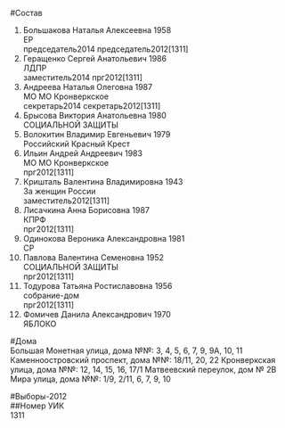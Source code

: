 #Состав  
1. Большакова Наталья Алексеевна 1958  
    ЕР  
    председатель2014 председатель2012[1311]  
2. Геращенко Сергей Анатольевич 1986  
    ЛДПР  
    заместитель2014 прг2012[1311]    
3. Андреева Наталья Олеговна 1987  
    МО МО Кронверкское  
    секретарь2014 секретарь2012[1311]  
4. Брысова Виктория Анатольевна 1980  
    СОЦИАЛЬНОЙ ЗАЩИТЫ  
5. Волокитин Владимир Евгеньевич 1979  
    Российский Красный Крест  
6. Ильин Андрей Андреевич 1983  
    МО МО Кронверкское  
    прг2012[1311]  
7. Кришталь Валентина Владимировна 1943  
    За женщин России  
    заместитель2012[1311]  
8. Лисачкина Анна Борисовна 1987  
    КПРФ  
    прг2012[1311]  
9. Одинокова Вероника Александровна 1981  
    СР  
10. Павлова Валентина Семеновна 1952  
    СОЦИАЛЬНОЙ ЗАЩИТЫ  
    прг2012[1311]  
11. Тодурова Татьяна Ростиславовна 1956  
    собрание-дом  
    прг2012[1311]  
12. Фомичев Данила Александрович 1970  
    ЯБЛОКО  

#Дома  
Большая Монетная улица, дома №№: 3, 4, 5, 6, 7, 9, 9А, 10, 11 Каменноостровский проспект, дома №№: 18/11, 20, 22 Кронверкская улица, дома №№: 12, 14, 15, 16, 17/1 Матвеевский переулок, дом № 2В Мира улица, дома №№: 1/9, 2/11, 6, 7, 9, 10  
  
#Выборы-2012  
##Номер УИК  
1311  
